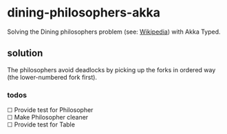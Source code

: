 # dining-philosophers-akka
Solving the Dining philosophers problem 
(see: [Wikipedia](https://en.wikipedia.org/wiki/Dining_philosophers_problem "Dining philosophers problem"))
with Akka Typed.

## solution
The philosophers avoid deadlocks by picking up the forks in ordered way
(the lower-numbered fork first).

### todos
 ☐ Provide test for Philosopher  
 ☐ Make Philosopher cleaner  
 ☐ Provide test for Table  